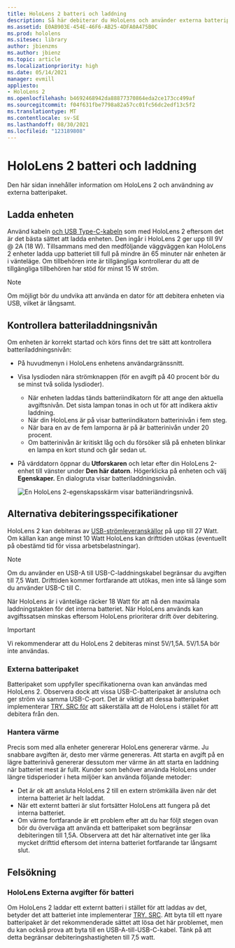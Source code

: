 ```yaml
---
title: HoloLens 2 batteri och laddning
description: Så här debiterar du HoloLens och använder externa batteripaket.
ms.assetid: E0AB903E-454E-46F6-AB25-4DFA0A475B0C
ms.prod: hololens
ms.sitesec: library
author: jbienzms
ms.author: jbienz
ms.topic: article
ms.localizationpriority: high
ms.date: 05/14/2021
manager: evmill
appliesto:
- HoloLens 2
ms.openlocfilehash: b4692468942da88877370864eda2ce173cc499af
ms.sourcegitcommit: f04f631fbe7798a82a57cc01fc56dc2edf13c5f2
ms.translationtype: MT
ms.contentlocale: sv-SE
ms.lasthandoff: 08/30/2021
ms.locfileid: "123189808"
---
```

# <a name="hololens-2-battery-and-charging"></a>HoloLens 2 batteri och laddning

Den här sidan innehåller information om HoloLens 2 och användning av externa batteripaket.

## <a name="charging-the-device"></a>Ladda enheten

Använd kabeln [och USB Type-C-kabeln](https://www.microsoft.com/en-us/p/microsoft-hololens-2-usb-c-charger-cable/8vj21f2z8pk5?rtc=1) som med HoloLens 2 eftersom det är det bästa sättet att ladda enheten. Den ingår i HoloLens 2 ger upp till 9V @ 2A (18 W). Tillsammans med den medföljande väggväggen kan HoloLens 2 enheter ladda upp batteriet till full på mindre än 65 minuter när enheten är i vänteläge. Om tillbehören inte är tillgängliga kontrollerar du att de tillgängliga tillbehören har stöd för minst 15 W ström.

> [!NOTE]
> Om möjligt bör du undvika att använda en dator för att debitera enheten via USB, vilket är långsamt.

## <a name="checking-the-battery-charge-level"></a>Kontrollera batteriladdningsnivån
Om enheten är korrekt startad och körs finns det tre sätt att kontrollera batteriladdningsnivån:

- På huvudmenyn i HoloLens enhetens användargränssnitt.
- Visa lysdioden nära strömknappen (för en avgift på 40 procent bör du se minst två solida lysdioder).
    - När enheten laddas tänds batteriindikatorn för att ange den aktuella avgiftsnivån.  Det sista lampan tonas in och ut för att indikera aktiv laddning.
    - När din HoloLens är på visar batteriindikatorn batterinivån i fem steg.
    - När bara en av de fem lamporna är på är batterinivån under 20 procent.
    - Om batterinivån är kritiskt låg och du försöker slå på enheten blinkar en lampa en kort stund och går sedan ut.
- På värddatorn öppnar du **Utforskaren** och letar efter din HoloLens 2-enhet till vänster under **Den här datorn**. Högerklicka på enheten och välj **Egenskaper.** En dialogruta visar batteriladdningsnivån.

   ![En HoloLens 2-egenskapsskärm visar batteriändringsnivå.](images/ResetRecovery2.png)

## <a name="alternative-charging-specifications"></a>Alternativa debiteringsspecifikationer

HoloLens 2 kan debiteras av [USB-strömleveranskällor](https://www.usb.org/usb-charger-pd) på upp till 27 Watt. Om källan kan ange minst 10 Watt HoloLens kan drifttiden utökas (eventuellt på obestämd tid för vissa arbetsbelastningar). 

> [!NOTE]
> Om du använder en USB-A till USB-C-laddningskabel begränsar du avgiften till 7,5 Watt. Drifttiden kommer fortfarande att utökas, men inte så länge som du använder USB-C till C.

När HoloLens är i vänteläge räcker 18 Watt för att nå den maximala laddningstakten för det interna batteriet. När HoloLens används kan avgiftssatsen minskas eftersom HoloLens prioriterar drift över debitering.

> [!IMPORTANT]
> Vi rekommenderar att du HoloLens 2 debiteras minst 5V/1,5A. 5V/1.5A bör inte användas. 

### <a name="external-battery-packs"></a>Externa batteripaket

Batteripaket som uppfyller specifikationerna ovan kan användas med HoloLens 2. Observera dock att vissa USB-C-batteripaket är anslutna och ger ström via samma USB-C-port. Det är viktigt att dessa batteripaket implementerar [TRY. SRC för](https://usb.org/document-library/usb-type-cr-cable-and-connector-specification-revision-20) att säkerställa att de HoloLens i stället för att debitera från den. 

### <a name="managing-heat"></a>Hantera värme

Precis som med alla enheter genererar HoloLens genererar värme. Ju snabbare avgiften är, desto mer värme genereras. Att starta en avgift på en lägre batterinivå genererar dessutom mer värme än att starta en laddning när batteriet mest är fullt. Kunder som behöver använda HoloLens under längre tidsperioder i heta miljöer kan använda följande metoder:

- Det är ok att ansluta HoloLens 2 till en extern strömkälla även när det interna batteriet är helt laddat.
- När ett externt batteri är slut fortsätter HoloLens att fungera på det interna batteriet.    
- Om värme fortfarande är ett problem efter att du har följt stegen ovan bör du överväga att använda ett batteripaket som begränsar debiteringen till 1,5A. Observera att det här alternativet inte ger lika mycket drifttid eftersom det interna batteriet fortfarande tar långsamt slut.

## <a name="troubleshooting"></a>Felsökning


### <a name="hololens-charges-external-battery"></a>HoloLens Externa avgifter för batteri
Om HoloLens 2 laddar ett externt batteri i stället för att laddas av det, betyder det att batteriet inte implementerar [TRY. SRC](https://usb.org/document-library/usb-type-cr-cable-and-connector-specification-revision-20). Att byta till ett nyare batteripaket är det rekommenderade sättet att lösa det här problemet, men du kan också prova att byta till en USB-A-till-USB-C-kabel. Tänk på att detta begränsar debiteringshastigheten till 7,5 watt.
